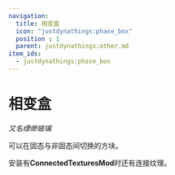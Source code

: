 ```yaml
---
navigation:
  title: 相变盒
  icon: "justdynathings:phase_box"
  position : 1
  parent: justdynathings:other.md
item_ids:
  - justdynathings:phase_box
---
```


# 相变盒

*又名缥缈玻璃*

可以在固态与非固态间切换的方块。

安装有**ConnectedTexturesMod**时还有连接纹理。

<BlockImage id="justdynathings:phase_box" scale="4.0"/>

<RecipeFor id="justdynathings:phase_box" />
